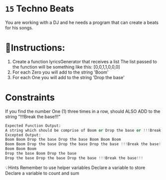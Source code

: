 # `15` Techno Beats
You are working with a DJ and he needs a program that can create a beats for his songs.

# 📝Instructions:
1. Create a function lyricsGenerator that receives a list
    The list passed to the function will be something like this:
    [0,0,1,1,0,0,0]
2. For each Zero you will add to the string 'Boom'
3. For each One you will add to the string 'Drop the base'

# Constraints
If you find the number One (1) three times in a row, should ALSO ADD to the string "!!!Break the base!!!"

```py
Expected Function Output:
A string which should be comprise of Boom or Drop the base or !!!Break the base!!!
Excepted Output:
Boom Boom Drop the base Drop the base Boom Boom Boom
Boom Boom Drop the base Drop the base Drop the base !!!Break the base!!! Boom Boom Boom
Boom Boom Boom
Drop the base Boom Drop the base
Drop the base Drop the base Drop the base !!!Break the base!!!
```


💡Hints
Remember to use helper variables
Declare a variable to store
Declare a variable to count and sum
